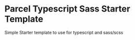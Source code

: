 # Parcel Typescript Sass Starter Template
Simple Starter template to use for typescript and sass/scss
